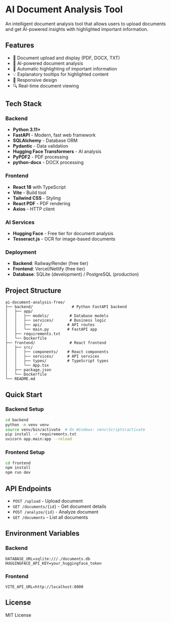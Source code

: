 # AI Document Analysis Tool

An intelligent document analysis tool that allows users to upload documents and get AI-powered insights with highlighted important information.

## Features

- 📄 Document upload and display (PDF, DOCX, TXT)
- 🤖 AI-powered document analysis
- 🎯 Automatic highlighting of important information
- 💡 Explanatory tooltips for highlighted content
- 📱 Responsive design
- 🔍 Real-time document viewing

## Tech Stack

### Backend
- **Python 3.11+**
- **FastAPI** - Modern, fast web framework
- **SQLAlchemy** - Database ORM
- **Pydantic** - Data validation
- **Hugging Face Transformers** - AI analysis
- **PyPDF2** - PDF processing
- **python-docx** - DOCX processing

### Frontend
- **React 18** with TypeScript
- **Vite** - Build tool
- **Tailwind CSS** - Styling
- **React PDF** - PDF rendering
- **Axios** - HTTP client

### AI Services
- **Hugging Face** - Free tier for document analysis
- **Tesseract.js** - OCR for image-based documents

### Deployment
- **Backend**: Railway/Render (free tier)
- **Frontend**: Vercel/Netlify (free tier)
- **Database**: SQLite (development) / PostgreSQL (production)

## Project Structure

```
ai-document-analysis-free/
├── backend/                 # Python FastAPI backend
│   ├── app/
│   │   ├── models/         # Database models
│   │   ├── services/       # Business logic
│   │   ├── api/           # API routes
│   │   └── main.py        # FastAPI app
│   ├── requirements.txt
│   └── Dockerfile
├── frontend/               # React frontend
│   ├── src/
│   │   ├── components/    # React components
│   │   ├── services/      # API services
│   │   ├── types/         # TypeScript types
│   │   └── App.tsx
│   ├── package.json
│   └── Dockerfile
└── README.md
```

## Quick Start

### Backend Setup
```bash
cd backend
python -m venv venv
source venv/bin/activate  # On Windows: venv\Scripts\activate
pip install -r requirements.txt
uvicorn app.main:app --reload
```

### Frontend Setup
```bash
cd frontend
npm install
npm run dev
```

## API Endpoints

- `POST /upload` - Upload document
- `GET /documents/{id}` - Get document details
- `POST /analyze/{id}` - Analyze document
- `GET /documents` - List all documents

## Environment Variables

### Backend
```
DATABASE_URL=sqlite:///./documents.db
HUGGINGFACE_API_KEY=your_huggingface_token
```

### Frontend
```
VITE_API_URL=http://localhost:8000
```

## License

MIT License 